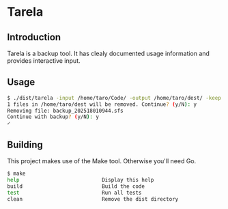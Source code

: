 # Tarela

## Introduction

Tarela is a backup tool. It has clealy documented usage information and provides interactive input. 

## Usage
```sh
$ ./dist/tarela -input /home/taro/Code/ -output /home/taro/dest/ -keep 3
1 files in /home/taro/dest will be removed. Continue? (y/N): y
Removing file: backup_202518010944.sfs
Continue with backup? (y/N): y
✓          
```

## Building

This project makes use of the Make tool. Otherwise you'll need Go.

```sh
$ make
help                           Display this help
build                          Build the code
test                           Run all tests
clean                          Remove the dist directory
```
